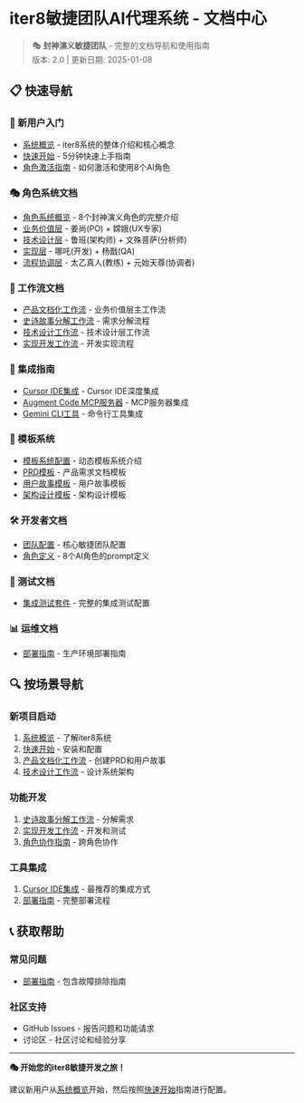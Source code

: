 # iter8敏捷团队AI代理系统 - 文档中心

> 🎭 **封神演义敏捷团队** - 完整的文档导航和使用指南  
> 版本: 2.0 | 更新日期: 2025-01-08

## 📋 快速导航

### 🚀 新用户入门
- [系统概览](system-overview.md) - iter8系统的整体介绍和核心概念
- [快速开始](quick-start.md) - 5分钟快速上手指南
- [角色激活指南](role-activation.md) - 如何激活和使用8个AI角色

### 🎭 角色系统文档
- [角色系统概览](roles/overview.md) - 8个封神演义角色的完整介绍
- [业务价值层](roles/business-value-layer.md) - 姜尚(PO) + 嫦娥(UX专家)
- [技术设计层](roles/technical-design-layer.md) - 鲁班(架构师) + 文殊菩萨(分析师)
- [实现层](roles/implementation-layer.md) - 哪吒(开发) + 杨戬(QA)
- [流程协调层](roles/process-coordination-layer.md) - 太乙真人(教练) + 元始天尊(协调者)

### 🔄 工作流文档
- [产品文档化工作流](../.iter8/workflows/product-documentation.yml) - 业务价值层主工作流
- [史诗故事分解工作流](../.iter8/workflows/epic-story-breakdown.yml) - 需求分解流程
- [技术设计工作流](../.iter8/workflows/technical-design.yml) - 技术设计层工作流
- [实现开发工作流](../.iter8/workflows/implementation-cycle.yml) - 开发实现流程

### 🔧 集成指南
- [Cursor IDE集成](../.iter8/integrations/cursor-ide/.cursor-rules) - Cursor IDE深度集成
- [Augment Code MCP服务器](../.iter8/integrations/augment-code/mcp-server/) - MCP服务器集成
- [Gemini CLI工具](../.iter8/integrations/gemini-cli/iter8-cli.js) - 命令行工具集成

### 📝 模板系统
- [模板系统配置](../.iter8/templates/dynamic-template-system.yml) - 动态模板系统介绍
- [PRD模板](../.iter8/templates/prd-tmpl.md) - 产品需求文档模板
- [用户故事模板](../.iter8/templates/story-tmpl.md) - 用户故事模板
- [架构设计模板](../.iter8/templates/architecture-tmpl.md) - 架构设计模板

### 🛠️ 开发者文档
- [团队配置](../.iter8/teams/core-agile-team.yml) - 核心敏捷团队配置
- [角色定义](../agent/) - 8个AI角色的prompt定义

### 🧪 测试文档
- [集成测试套件](../.iter8/tests/integration-test-suite.yml) - 完整的集成测试配置

### 📊 运维文档
- [部署指南](../.iter8/deployment/complete-deployment-guide.md) - 生产环境部署指南

## 🔍 按场景导航

### 新项目启动
1. [系统概览](system-overview.md) - 了解iter8系统
2. [快速开始](quick-start.md) - 安装和配置
3. [产品文档化工作流](../.iter8/workflows/product-documentation.yml) - 创建PRD和用户故事
4. [技术设计工作流](../.iter8/workflows/technical-design.yml) - 设计系统架构

### 功能开发
1. [史诗故事分解工作流](../.iter8/workflows/epic-story-breakdown.yml) - 分解需求
2. [实现开发工作流](../.iter8/workflows/implementation-cycle.yml) - 开发和测试
3. [角色协作指南](../agent/) - 跨角色协作

### 工具集成
1. [Cursor IDE集成](../.iter8/integrations/cursor-ide/.cursor-rules) - 最推荐的集成方式
2. [部署指南](../.iter8/deployment/complete-deployment-guide.md) - 完整部署流程

## 📞 获取帮助

### 常见问题
- [部署指南](../.iter8/deployment/complete-deployment-guide.md) - 包含故障排除指南

### 社区支持
- GitHub Issues - 报告问题和功能请求
- 讨论区 - 社区讨论和经验分享

---

**🎭 开始您的iter8敏捷开发之旅！**

建议新用户从[系统概览](system-overview.md)开始，然后按照[快速开始](quick-start.md)指南进行配置。
